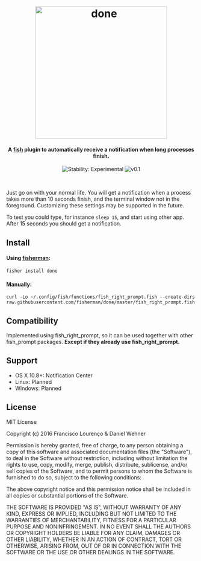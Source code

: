<h1 align="center">
  <img src="https://i.imgur.com/5AoFrDS.png" alt="done" width="350"></a>
  <br>
</h1>

<h4 align="center">A <a href="https://fishshell.com/">fish</a> plugin to automatically receive a notification when long processes finish.</h4>

<p align="center">
  <img src="https://img.shields.io/badge/stability-experimental-orange.svg" alt="Stability: Experimental">
  <img src="https://img.shields.io/badge/fisherman-v0.1-blue.svg" alt="v0.1">
</p>
<br>

Just go on with your normal life. You will get a notification when a process takes more than 10 seconds finish, and the terminal window not in the foreground.
Customizing these settings may be supported in the future.

To test you could type, for instance `sleep 15`, and start using other app. After 15 seconds you should get a notification.



## Install


#### Using [fisherman](http://fisherman.sh/):
```
fisher install done
```

#### Manually:
```
curl -Lo ~/.config/fish/functions/fish_right_prompt.fish --create-dirs raw.githubusercontent.com/fisherman/done/master/fish_right_prompt.fish
```

## Compatibility

Implemented using fish_right_prompt, so it can be used together with other fish_prompt packages. **Except if they already use fish_right_prompt.**

## Support
- OS X 10.8+: Notification Center
- Linux: Planned
- Windows: Planned

## License
MIT License

Copyright (c) 2016 Francisco Lourenço & Daniel Wehner

Permission is hereby granted, free of charge, to any person obtaining a copy
of this software and associated documentation files (the "Software"), to deal
in the Software without restriction, including without limitation the rights
to use, copy, modify, merge, publish, distribute, sublicense, and/or sell
copies of the Software, and to permit persons to whom the Software is
furnished to do so, subject to the following conditions:

The above copyright notice and this permission notice shall be included in all
copies or substantial portions of the Software.

THE SOFTWARE IS PROVIDED "AS IS", WITHOUT WARRANTY OF ANY KIND, EXPRESS OR
IMPLIED, INCLUDING BUT NOT LIMITED TO THE WARRANTIES OF MERCHANTABILITY,
FITNESS FOR A PARTICULAR PURPOSE AND NONINFRINGEMENT. IN NO EVENT SHALL THE
AUTHORS OR COPYRIGHT HOLDERS BE LIABLE FOR ANY CLAIM, DAMAGES OR OTHER
LIABILITY, WHETHER IN AN ACTION OF CONTRACT, TORT OR OTHERWISE, ARISING FROM,
OUT OF OR IN CONNECTION WITH THE SOFTWARE OR THE USE OR OTHER DEALINGS IN THE
SOFTWARE.
